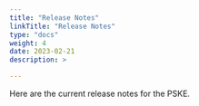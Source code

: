 ```yaml
---
title: "Release Notes"
linkTitle: "Release Notes"
type: "docs"
weight: 4
date: 2023-02-21
description: >

---
```


Here are the current release notes for the PSKE.

